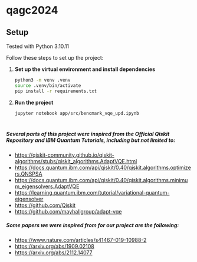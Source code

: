 # qagc2024

## Setup

Tested with Python 3.10.11

Follow these steps to set up the project:

1. **Set up the virtual environment and install dependencies**
   ```bash
   python3 -m venv .venv
   source .venv/bin/activate
   pip install -r requirements.txt
   ```

2. **Run the project**
   ```bash
   jupyter notebook app/src/bencmark_vqe_upd.ipynb
   ```
#
##### Several parts of this project were inspired from the Official Qiskit Repository and IBM Quantum Tutorials, including but not limited to:
* https://qiskit-community.github.io/qiskit-algorithms/stubs/qiskit_algorithms.AdaptVQE.html <br>
* https://docs.quantum.ibm.com/api/qiskit/0.40/qiskit.algorithms.optimizers.QNSPSA <br>
* https://docs.quantum.ibm.com/api/qiskit/0.40/qiskit.algorithms.minimum_eigensolvers.AdaptVQE <br>
* https://learning.quantum.ibm.com/tutorial/variational-quantum-eigensolver
* https://github.com/Qiskit
* https://github.com/mayhallgroup/adapt-vqe
##### Some papers we were inspired from for our project are the following:
* https://www.nature.com/articles/s41467-019-10988-2
* https://arxiv.org/abs/1909.02108
* https://arxiv.org/abs/2112.14077